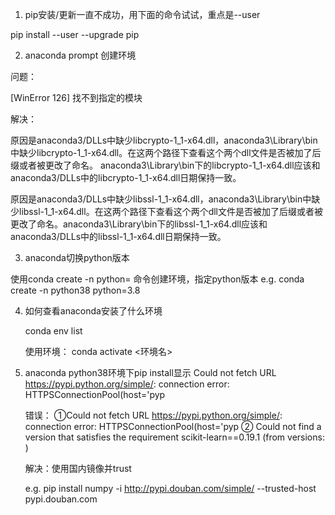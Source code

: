 1. pip安装/更新一直不成功，用下面的命令试试，重点是--user

  pip install --user --upgrade pip
  

2. anaconda prompt 创建环境

  问题：

  [WinError 126] 找不到指定的模块

  解决：

  原因是anaconda3/DLLs中缺少libcrypto-1_1-x64.dll，anaconda3\Library\bin中缺少libcrypto-1_1-x64.dll。在这两个路径下查看这个两个dll文件是否被加了后缀或者被更改了命名。              anaconda3\Library\bin下的libcrypto-1_1-x64.dll应该和anaconda3/DLLs中的libcrypto-1_1-x64.dll日期保持一致。

  原因是anaconda3/DLLs中缺少libssl-1_1-x64.dll，anaconda3\Library\bin中缺少libssl-1_1-x64.dll。在这两个路径下查看这个两个dll文件是否被加了后缀或者被更改了命名。anaconda3\Library\bin下的libssl-1_1-x64.dll应该和anaconda3/DLLs中的libssl-1_1-x64.dll日期保持一致。


3. anaconda切换python版本

  使用conda create -n <environment name> python=<version number> 命令创建环境，指定python版本
    e.g.  conda create -n python38 python=3.8

4. 如何查看anaconda安装了什么环境

    conda env list
    
    使用环境： conda activate <环境名>
5. anaconda python38环境下pip install显示  Could not fetch URL https://pypi.python.org/simple/: connection error: HTTPSConnectionPool(host='pyp

   错误： ①Could not fetch URL https://pypi.python.org/simple/: connection error: HTTPSConnectionPool(host='pyp ② Could not find a version that satisfies the requirement scikit-learn==0.19.1 (from versions: ) 
   
   解决：使用国内镜像并trust
   
    e.g. pip install numpy -i http://pypi.douban.com/simple/ --trusted-host pypi.douban.com
